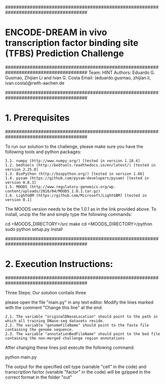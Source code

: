 ######################################################################################
# ENCODE-DREAM in vivo transcription factor binding site (TFBS) Prediction Challenge
######################################################################################
	Team: HINT
	Authors: Eduardo G. Gusmao, Zhijian Li and Ivan G. Costa
	Email: (eduardo.gusmao, zhijian.li, ivan.costa)@rwth-aachen.de


######################################################################################
# 1. Prerequisites
######################################################################################

To run our solution to the challenge, please make sure you have the following tools and python packages:

	1.1. numpy (http://www.numpy.org/) [tested in version 1.10.4]
	1.2. bedtools (http://bedtools.readthedocs.io/en/latest/) [tested in version 2.25.0]
	1.3. BioPython (http://biopython.org/) [tested in version 1.66]
	1.4. pysam (https://github.com/pysam-developers/pysam) [tested in version 0.8.3]
	1.5. MOODS (http://www.regulatory-genomics.org/wp-content/uploads/2016/04/MOODS_1.0.1.tar.gz)
	1.6. LightGBM (https://github.com/Microsoft/LightGBM) [tested in version 0.1]

The MOODS version needs to be the 1.0.1 as in the link provided above. To install, unzip the file and simply type the following commands:

cd <MOODS_DIRECTORY>/src
make
cd <MOODS_DIRECTORY>/python
sudo python setup.py install

######################################################################################
# 2. Execution Instructions:
######################################################################################

Three Steps:
    Our solution contails three


please open the file "main.py" in any text editor. Modify the lines marked with the comment "Change this line" at the end.

	2.1. The variable "originalDNaseLocation" should point to the path in which all training DNase-seq datasets reside.
	2.2. The variable "genomeFileName" should point to the fasta file containing the genome sequence.
	2.3. The variable "annotationBedFileName" should point to the bed file containing the non-merged challenge region annotations

After changing these lines just execute the following command:

python main.py

The output for the specified cell type (variable "cell" in the code) and transcription factor (variable "factor" in the code) will be gzipped in the correct format in the folder "out"


